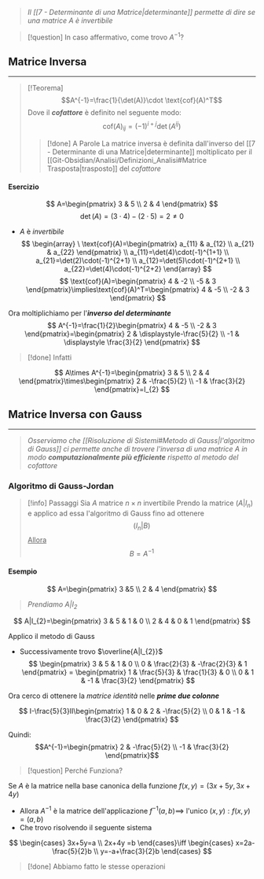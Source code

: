 >*Il [[7 - Determinante di una Matrice|determinante]] permette di dire se una matrice $A$ è invertibile*

>[!question] In caso affermativo, come trovo $A^{-1}$?

## Matrice Inversa
---
>[!Teorema]
>$$A^{-1}=\frac{1}{\det(A)}\cdot \text{cof}(A)^T$$
>Dove il ***cofattore*** è definito nel seguente modo:
>$$\text{cof}(A)_{ij}=(-1)^{i+j}\det(A^{ij})$$
>>[!done] A Parole
>>La matrice inversa è definita dall'inverso del [[7 - Determinante di una Matrice|determinante]] moltiplicato per il [[Git-Obsidian/Analisi/Definizioni_Analisi#Matrice Trasposta|trasposto]] del *cofattore*

#### Esercizio
$$
A=\begin{pmatrix}
3 & 5 \\
2 & 4
\end{pmatrix}
$$
$$
\det(A)=(3\cdot4)-(2\cdot5) = 2\neq0
$$
- $A$ è *invertibile*
$$
\begin{array}
\ \text{cof}(A)=\begin{pmatrix}
a_{11} & a_{12} \\
a_{21} & a_{22}
\end{pmatrix} \\
a_{11}=\det(4)\cdot(-1)^{1+1} \\
a_{21}=\det(2)\cdot(-1)^{2+1} \\
a_{12}=\det(5)\cdot(-1)^{2+1} \\
a_{22}=\det(4)\cdot(-1)^{2+2}
\end{array}
$$
$$
\text{cof}(A)=\begin{pmatrix}
4 & -2 \\
-5 & 3
\end{pmatrix}\implies\text{cof}(A)^T=\begin{pmatrix}
4 & -5 \\
-2 & 3
\end{pmatrix}
$$

Ora moltiplichiamo per l'***inverso del determinante***
$$
A^{-1}=\frac{1}{2}\begin{pmatrix}
4 & -5 \\
-2 & 3
\end{pmatrix}=\begin{pmatrix}
2 & \displaystyle-\frac{5}{2} \\
-1 & \displaystyle \frac{3}{2}
\end{pmatrix}
$$
>[!done] Infatti

$$
A\times A^{-1}=\begin{pmatrix}
3 & 5 \\
2 & 4
\end{pmatrix}\times\begin{pmatrix}
2 & -\frac{5}{2} \\
-1 & \frac{3}{2}
\end{pmatrix}=I_{2}
$$

## Matrice Inversa con Gauss
---
>*Osserviamo che [[Risoluzione di Sistemi#Metodo di Gauss|l'algoritmo di Gauss]] ci permette anche di trovere l'inversa di una matrice $A$ in modo **computazionalmente più efficiente** rispetto al metodo del cofattore*

### Algoritmo di Gauss-Jordan
>[!info] Passaggi
>Sia $A$ matrice $n\times n$ invertibile
>Prendo la matrice $(A|I_{n})$ e applico ad essa l'algoritmo di Gauss fino ad ottenere
>$$(I_{n}|B)$$
><u>Allora</u>
>$$B=A^{-1}$$

#### Esempio
$$
A=\begin{pmatrix}
3 &5 \\
2 & 4
\end{pmatrix}
$$
>*Prendiamo $A|I_{2}$*

$$
A|I_{2}=\begin{pmatrix}
3 & 5 & 1 & 0 \\
2 & 4 & 0 & 1
\end{pmatrix}
$$

Applico il metodo di Gauss
- Successivamente trovo $\overline{A|I_{2}}$
$$
\begin{pmatrix}
3 & 5 & 1 & 0 \\
0 & \frac{2}{3} & -\frac{2}{3} & 1
\end{pmatrix} =
\begin{pmatrix}
1 & \frac{5}{3} & \frac{1}{3} & 0 \\
0 & 1 & -1 & \frac{3}{2}
\end{pmatrix}
$$

Ora cerco di ottenere la *matrice identità* nelle ***prime due colonne***

$$
I-\frac{5}{3}II\begin{pmatrix}
1 & 0 & 2 & -\frac{5}{2} \\
0 & 1 & -1 & \frac{3}{2}
\end{pmatrix}
$$

Quindi:
$$A^{-1}=\begin{pmatrix}
2 & -\frac{5}{2} \\
-1 & \frac{3}{2}
\end{pmatrix}$$

>[!question] Perché Funziona?

Se $A$ è la matrice nella base canonica della funzione $f(x,y)=(3x+5y,3x+4y)$
- Allora $A^{-1}$ è la matrice dell'applicazione $f^{-1}(a,b)\implies$ l'unico $(x,y):f(x,y)=(a,b)$
- Che trovo risolvendo il seguente sistema

$$
\begin{cases}
3x+5y=a \\
2x+4y =b
\end{cases}\iff
\begin{cases}
x=2a-\frac{5}{2}b \\
y=-a+\frac{3}{2}b
\end{cases}
$$

>[!done] Abbiamo fatto le stesse operazioni